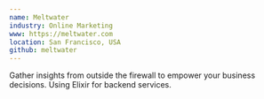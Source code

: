 ```yaml
---
name: Meltwater
industry: Online Marketing
www: https://meltwater.com
location: San Francisco, USA
github: meltwater
---
```

Gather insights from outside the firewall to empower your business decisions. Using Elixir for backend services.

